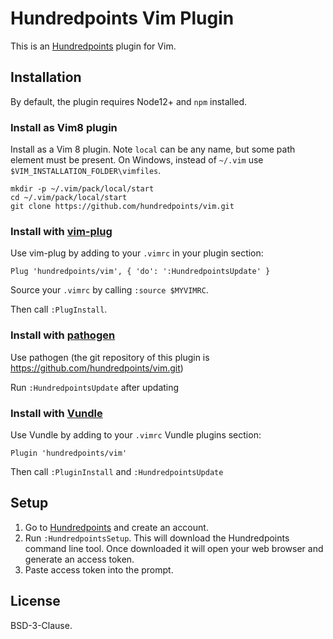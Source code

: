 # Hundredpoints Vim Plugin

This is an [Hundredpoints](https://hundredpoints.io) plugin for Vim.

## Installation

By default, the plugin requires Node12+ and `npm` installed.

### Install as Vim8 plugin

Install as a Vim 8 plugin. Note `local` can be any name, but some path
element must be present. On Windows, instead of `~/.vim` use
`$VIM_INSTALLATION_FOLDER\vimfiles`.

```shell
mkdir -p ~/.vim/pack/local/start
cd ~/.vim/pack/local/start
git clone https://github.com/hundredpoints/vim.git
```

### Install with [vim-plug](https://github.com/junegunn/vim-plug)

Use vim-plug by adding to your `.vimrc` in your plugin section:

```viml
Plug 'hundredpoints/vim', { 'do': ':HundredpointsUpdate' }
```

Source your `.vimrc` by calling `:source $MYVIMRC`.

Then call `:PlugInstall`.

### Install with [pathogen](https://github.com/tpope/vim-pathogen)

Use pathogen (the git repository of this plugin is
https://github.com/hundredpoints/vim.git)

Run `:HundredpointsUpdate` after updating

### Install with [Vundle](https://github.com/gmarik/vundle.vim)

Use Vundle by adding to your `.vimrc` Vundle plugins section:

```viml
Plugin 'hundredpoints/vim'
```

Then call `:PluginInstall` and `:HundredpointsUpdate`

## Setup

1. Go to [Hundredpoints](https://hundredpoints.io) and create an account.
2. Run `:HundredpointsSetup`. This will download the Hundredpoints command line tool. Once downloaded it will open your web browser and generate an access token.
3. Paste access token into the prompt.

## License

BSD-3-Clause.
